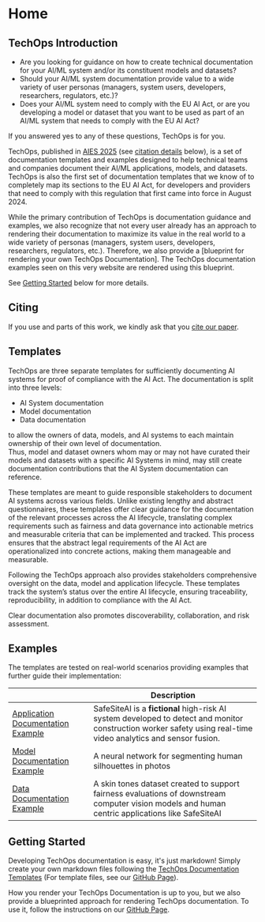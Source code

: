 # Home

## TechOps Introduction

* Are you looking for guidance on how to create technical documentation for your AI/ML system 
  and/or its constituent models and datasets?  
* Should your AI/ML system documentation provide value to a wide variety of user personas 
  (managers, system users, developers, researchers, regulators, etc.)?
* Does your AI/ML system need to comply with the EU AI Act, or are you developing a model or dataset that
  you want to be used as part of an AI/ML system that needs to comply with the EU AI Act?

If you answered yes to any of these questions, TechOps is for you.  

TechOps, published in [AIES 2025](https://www.aies-conference.com/2025/) (see [citation details](#citing) below), 
is a set of documentation templates and examples designed to help technical teams and companies
document their AI/ML applications, models, and datasets. TechOps is also the first set of documentation 
templates that we know of to completely map its sections to the EU AI Act, for developers and providers 
that need to comply with this regulation that first came into force in August 2024.

While the primary contribution of TechOps is documentation guidance and examples, we also recognize that not every user already has an approach to rendering their documentation to maximize its value in the real world to a wide variety of personas (managers, system users, developers, researchers, regulators, etc.).  Therefore, we also provide a [blueprint for rendering your own TechOps Documentation]. The TechOps documentation examples seen on this very website are rendered using this blueprint.

See [Getting Started](#getting-started) below for more details.

## Citing

If you use and parts of this work, we kindly ask that you [cite our paper](https://github.com/aloosley/techops?tab=readme-ov-file#citing).

## Templates

TechOps are three separate templates for sufficiently documenting AI systems for proof of compliance with the AI Act.
The documentation is split into three levels:

* AI System documentation
* Model documentation
* Data documentation

to allow the owners of data, models, and AI systems to each maintain ownership of their own level of documentation.  
Thus, model and dataset owners whom may or may not have curated their models and datasets with a specific AI Systems in 
mind, may still create documentation contributions that the AI System documentation can reference.

These templates are meant to guide responsible stakeholders to document AI systems across various fields. 
Unlike existing lengthy and abstract questionnaires, these templates offer clear guidance for the documentation of the 
relevant processes across the AI lifecycle, translating complex requirements such as fairness and data governance 
into actionable metrics and measurable criteria that can be implemented and tracked. 
This process ensures that the abstract legal requirements of the AI Act are operationalized into concrete actions, 
making them manageable and measurable.

Following the TechOps approach also provides stakeholders comprehensive oversight on the data, model and application lifecycle. These templates track the system’s status over the 
entire AI lifecycle, ensuring traceability, reproducibility, in addition to compliance with the AI Act. 

Clear documentation also promotes discoverability, collaboration, and risk assessment.

## Examples

The templates are tested on real-world scenarios providing examples that further guide their implementation:

|                                                                            | Description                                                                                                                                                     | 
|----------------------------------------------------------------------------|-----------------------------------------------------------------------------------------------------------------------------------------------------------------|
| [Application Documentation Example](example-application-documentation-safesite-ai.md) | SafeSiteAI is a **fictional** high-risk AI system developed to detect and monitor construction worker safety using real-time video analytics and sensor fusion. | 
| [Model Documentation Example](example-model-documentation-alisnet.md)      | A neural network for segmenting human silhouettes in photos                                                                                                     |
| [Data Documentation Example](example-data-documentation-voc-skin-tones.md) | A skin tones dataset created to support fairness evaluations of downstream computer vision models and human centric applications like SafeSiteAI                |

## Getting Started

Developing TechOps documentation is easy, it's just markdown!  Simply create your own markdown files following the [TechOps Documentation Templates](#templates) (For template files, see our [GitHub Page](https://github.com/aloosley/techops)).

How you render your TechOps Documentation is up to you, but we also provide a blueprinted approach for rendering TechOps documentation.  To use it, follow the instructions on our [GitHub Page](https://github.com/aloosley/techops).
